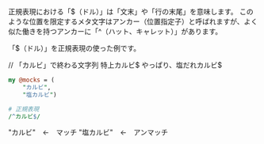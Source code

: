正規表現における「$（ドル）」は「文末」や「行の末尾」を意味します。
このような位置を限定するメタ文字はアンカー（位置指定子）と呼ばれますが、よく似た働きを持つアンカーに「^（ハット、キャレット）」があります。

「$（ドル）」を正規表現の使った例です。

// 「カルビ」で終わる文字列
特上カルビ$
やっぱり、塩だれカルビ$

```perl
my @mocks = (
	"カルビ",
	"塩カルビ")

# 正規表現
/^カルビ$/
```
"カルビ"　←　マッチ
"塩カルビ"　←　アンマッチ
